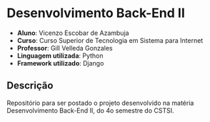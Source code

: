 # Desenvolvimento Back-End II

- **Aluno**: Vicenzo Escobar de Azambuja
- **Curso**: Curso Superior de Tecnologia em Sistema para Internet
- **Professor**: Gill Velleda Gonzales
- **Linguagem utilizada**: Python
- **Framework utilizado**: Django

## Descrição

Repositório para ser postado o projeto desenvolvido na matéria Desenvolvimento Back-End II, do 4o semestre do CSTSI.
